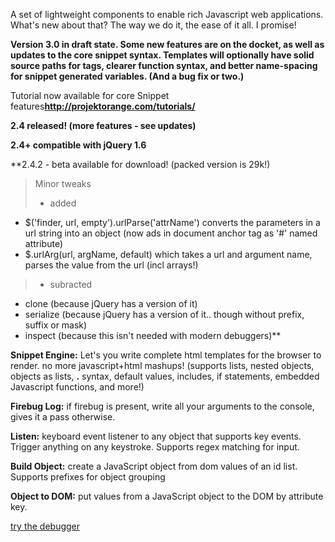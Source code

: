 A set of lightweight components to enable rich Javascript web applications.
What's new about that? The way we do it, the ease of it all. I promise!

**Version 3.0 in draft state. Some new features are on the docket, as well as updates to the core snippet syntax. Templates will optionally have solid source paths for tags, clearer function syntax, and better name-spacing for snippet generated variables. (And a bug fix or two.)**

Tutorial now available for core Snippet features**http://projektorange.com/tutorials/**

**2.4 released! (more features - see updates)**

**2.4+ compatible with jQuery 1.6**

**2.4.2 - beta available for download! (packed version is 29k!)
> Minor tweaks
> + added
  * $('finder, url, empty').urlParse('attrName') converts the parameters in a url string into an object (now ads in document anchor tag as '#' named attribute)
  * $.urlArg(url, argName, default) which takes a url and argument name, parses the value from the url (incl arrays!)
> - subracted
  * clone (because jQuery has a version of it)
  * serialize (because jQuery has a version of it.. though without prefix, suffix or mask)
  * inspect (because this isn't needed with modern debuggers)**






**Snippet Engine:** Let's you write complete html templates for the browser to render. no more javascript+html mashups!
(supports lists, nested objects, objects as lists, **.** syntax, default values, includes, if statements, embedded Javascript functions, and more!)

**Firebug Log:** if firebug is present, write all your arguments to the console, gives it a pass otherwise.

**Listen:** keyboard event listener to any object that supports key events. Trigger anything on any keystroke. Supports regex matching for input.

**Build Object:** create a JavaScript object from dom values of an id list. Supports prefixes for object grouping

**Object to DOM:** put values from a JavaScript object to the DOM by attribute key.

<a href='http://projektorange.com/page.php?name=j_snippet_debugger'>try the debugger</a>